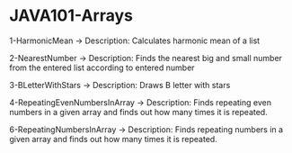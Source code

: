 # JAVA101-Arrays

1-HarmonicMean -> Description: Calculates harmonic mean of a list

2-NearestNumber -> Description: Finds the nearest big and small number from the entered list according to entered number

3-BLetterWithStars -> Description: Draws B letter with stars

4-RepeatingEvenNumbersInArray -> Description: Finds repeating even numbers in a given array and finds out how many times it is repeated.

6-RepeatingNumbersInArray -> Description: Finds repeating numbers in a given array and finds out how many times it is repeated.
